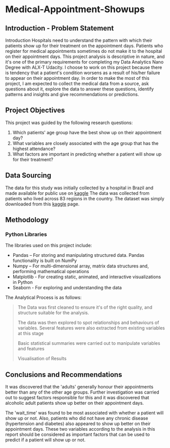 # Medical-Appointment-Showups
## Introduction - Problem Statement
Introduction
Hospitals need to understand the pattern with which their patients show up for their treatment on the appointment days. Patients who register for medical appointments sometimes do not make it to the hospital on their appointment days. This project analysis is descriptive in nature, and it's one of the primary requirements for completing my Data Analytics Nano Degree with ALX-T Udacity. I choose to work on this project because there is tendency that a patient's condition worsens as a result of his/her failure to appear on their appointment day. In order to make the most of this project, I am expected to collect the medical data from a source, ask questions about it, explore the data to answer these questions, identify patterns and insights and give recommendations or predictions. 
## Project Objectives
This project was guided by the following research questions:

1. Which patients' age group have the best show up on their appointment day?
2. What variables are closely associated with the age group that has the highest attendance?
3. What factors are important in predicting whether a patient will show up for their treatment?

## Data Sourcing 

The data for this study was initially collected by a hospital in Brazil and made available for public use on [kaggle](https://kaggle.com) The data was collected from patients who lived across 83 regions in the country. The dataset was simply downloaded from this [kaggle](https://kaggle.com) page.

## Methodology
### Python Libraries
The libraries used on this project include:

* Pandas – For storing and manipulating structured data. Pandas functionality is built on NumPy
* Numpy – For multi-dimensional array, matrix data structures and, performing mathematical operations
* Matplotlib - For creating static, animated, and interactive visualizations in Python
* Seaborn - For exploring and understanding the data 

The Analytical Process is as follows:
> The Data was first cleaned to ensure it's of the right quality, and structure suitable for the analysis. 
>
> The data was then explored to spot relationships and behaviours of variables. Several features were also extracted from existing variables at this stage
>
> Basic statistical summaries were carried out to manipulate variables and features
>
> Visualisation of Results

## Conclusions and Recommendations

It was discovered that the 'adults' generally honour their appointments better than any of the other age groups. Further investigation was carried out to suggest factors responsible for this and it was discovered that alcoholic adult patients show up better on their appointment days. 

The 'wait_time' was found to be most associated with whether a patient will show up or not. Also, patients who did not have any chronic disease (hypertension and diabetes) also appeared to show up better on their appointment days. These two variables according to the analysis in this report should be considered as important factors that can be used to predict if a patient will show up or not.

